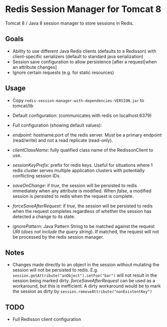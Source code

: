 Redis Session Manager for Tomcat 8
==================================

Tomcat 8 / Java 8 session manager to store sessions in Redis.

Goals
-----
* Ability to use different Java Redis clients (defaults to a Redisson) with client-specific serializers (default to standard java serialization)
* Session save configuration to allow persistence [after a request|when an attribute changes]
* Ignore certain requests (e.g. for static resources)


Usage
-----
* Copy `redis-session-manager-with-dependencies-VERSION.jar` to tomcat/lib
* Default configuration: (communicates with redis on localhost:6379)

	<Manager className="com.crimsonhexagon.rsm.RedisSessionManager" />

* Full configuration (showing default values):

	<Manager className="com.crimsonhexagon.rsm.RedisSessionManager"
		endpoint="localhost:6379"
		clientClassName="com.crimsonhexagon.rsm.redisson.RedissonSessionClient"
		sessionKeyPrefix="_rsm_"
		saveOnChange="false"
		forceSaveAfterRequest="false"
		ignorePattern=".*\\.(ico|png|gif|jpg|jpeg|swf|css|js)$"
	/>
	
* _endpoint_: hostname:port of the redis server. Must be a primary endpoint (read/write) and not a read replicate (read-only).
* _clientClassName_: fully qualified class name of the RedissonClient to use.
* _sessionKeyPrefix_: prefix for redis keys. Useful for situations where 1 redis cluster serves multiple application clusters with potentially conflicting session IDs.
* _saveOnChange_: if _true_, the session will be persisted to redis immediately when any attribute is modified. When _false_, a modified session is persisted to redis when the request is complete.
* _forceSaveAfterRequest_: if _true_, the session will be persisted to redis when the request completes regardless of whether the session has detected a change to its state.
* _ignorePattern_: Java Pattern String to be matched against the request URI (_does not include the query string_). If matched, the request will not be processed by the redis session manager.
	
Notes
-----
* Changes made directly to an object in the session without mutating the session will not be persisted to redis. E.g. `session.getAttribute("anObject").setFoo("bar")` will not result in the session being marked dirty. _forceSaveAfterRequest_ can be used as a workaround, but this is inefficient. A dirty workaround would be to mark the session as dirty by `session.removeAttribute("nonExistentKey")` 


TODO
----
* Full Redisson client configuration

